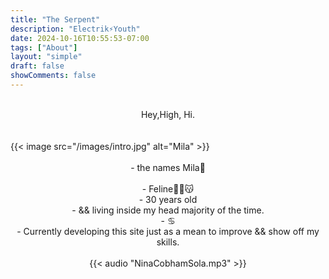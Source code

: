 ```yaml
---
title: "The Serpent"
description: "Electrik⚡️Youth" 
date: 2024-10-16T10:55:53-07:00
tags: ["About"] 
layout: "simple"
draft: false
showComments: false
---
```


<br>
<center> Hey,High, Hi. </center></br>
<br>
	{{< image src="/images/intro.jpg" alt="Mila" >}}
</br>

<br>
<center>- the names Mila🖤 </center></br>
<center>- Feline✌🏼😽 </center>
<center>- 30 years old </center>
<center>- && living inside my head majority of the time. </center>
<center>- ♋︎ </center>
<center>- Currently developing this site just as a mean to improve && show off my skills.</center>

<br>
<center> {{< audio "NinaCobhamSola.mp3" >}} </center></br>